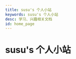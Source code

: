 ```yaml
---
title: susu's 个人小站
keywords: susu's 个人小站
desc: 学习、兴趣相关文档
id: home_page
---
```


<div>
    <h1><span>susu's 个人小站</span></h1>
</div>
